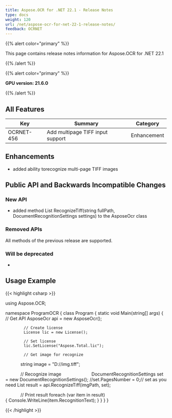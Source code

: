 ```yaml
---
title: Aspose.OCR for .NET 22.1 - Release Notes
type: docs
weight: 120
url: /net/aspose-ocr-for-net-22-1-release-notes/
feedback: OCRNET
---
```


{{% alert color="primary" %}}

This page contains release notes information for Aspose.OCR for .NET 22.1

{{% /alert %}}

{{% alert color="primary" %}}

**GPU version: 21.6.0**

{{% /alert %}}

## All Features

|Key|Summary|Category|
|---|---|---|
|OCRNET-456|Add multipage TIFF input support |Enhancement|


## Enhancements

- added ability torecognize multi-page TIFF images


## Public API and Backwards Incompatible Changes

### New API

-  added method List<RecognitionResult> RecognizeTiff(string fullPath, DocumentRecognitionSettings settings) to the AsposeOcr class

### Removed APIs

All methods of the previous release are supported.

### Will be deprecated

-

## Usage Example

{{< highlight csharp >}}


using Aspose.OCR;

namespace ProgramOCR
{
    class Program
    {
        static void Main(string[] args)
        {
            // Get API
            AsposeOcr api = new AsposeOcr();

            // Create license
            License lic = new License();

            // Set license 
            lic.SetLicense("Aspose.Total.lic");

            // Get image for recognize
            string image = "D://img.tiff";

            // Recognize image           
            DocumentRecognitionSettings set = new DocumentRecognitionSettings();
            //set.PagesNumber = 0;// set as you need
            List<RecognitionResult> result = api.RecognizeTiff(imgPath, set);

            // Print result
			foreach (var item in result)            
			{
                Console.WriteLine(item.RecognitionText);
            }
        }
    }
}

{{< /highlight >}}

